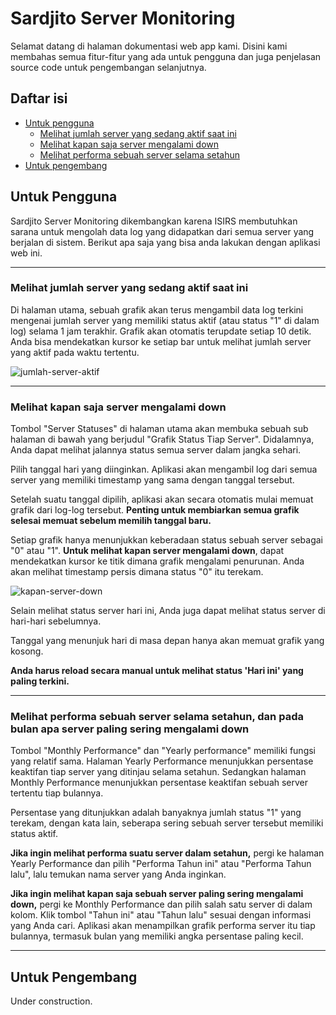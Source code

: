 # Sardjito Server Monitoring
Selamat datang di halaman dokumentasi web app kami. Disini kami membahas semua fitur-fitur yang ada untuk pengguna dan juga penjelasan source code 
untuk pengembangan selanjutnya.
## Daftar isi
- [Untuk pengguna](#untuk-pengguna)
  - [Melihat jumlah server yang sedang aktif saat ini](#melihat-jumlah-server-yang-sedang-aktif-saat-ini)
  - [Melihat kapan saja server mengalami down](#melihat-kapan-saja-server-mengalami-down)
  - [Melihat performa sebuah server selama setahun](#melihat-performa-sebuah-server-selama-setahun-dan-pada-bulan-apa-server-paling-sering-mengalami-down)
- [Untuk pengembang](#untuk-pengembang)

## Untuk Pengguna

Sardjito Server Monitoring dikembangkan karena ISIRS membutuhkan sarana untuk mengolah data log yang didapatkan dari semua server yang berjalan di sistem. 
Berikut apa saja yang bisa anda lakukan dengan aplikasi web ini.

---

### Melihat jumlah server yang sedang aktif saat ini

Di halaman utama, sebuah grafik akan terus mengambil data log terkini mengenai jumlah server yang memiliki status aktif (atau status "1" di dalam log) selama 1 jam terakhir. Grafik akan otomatis terupdate setiap 10 detik. Anda bisa mendekatkan kursor ke setiap bar untuk melihat jumlah server yang aktif pada waktu tertentu.  

![jumlah-server-aktif](https://user-images.githubusercontent.com/72925939/213085772-097d4af0-d56e-42a0-8d6f-3a45a1ece566.jpg)


---

### Melihat kapan saja server mengalami down

Tombol "Server Statuses" di halaman utama akan membuka sebuah sub halaman di bawah yang berjudul "Grafik Status Tiap Server". Didalamnya, Anda dapat melihat jalannya status semua server dalam jangka sehari.  
  
Pilih tanggal hari yang diinginkan. Aplikasi akan mengambil log dari semua server yang memiliki timestamp yang sama dengan tanggal tersebut.  
  
Setelah suatu tanggal dipilih, aplikasi akan secara otomatis mulai memuat grafik dari log-log tersebut. 
**Penting untuk membiarkan semua grafik selesai memuat sebelum memilih tanggal baru.**  
  
Setiap grafik hanya menunjukkan keberadaan status sebuah server sebagai "0" atau "1". **Untuk melihat kapan server mengalami down**, dapat mendekatkan kursor ke titik dimana grafik mengalami penurunan. Anda akan melihat timestamp persis dimana status "0" itu terekam.  

![kapan-server-down](https://user-images.githubusercontent.com/72925939/213085109-96b8a355-919a-4496-955b-dbc80194efb4.jpg)

Selain melihat status server hari ini, Anda juga dapat melihat status server di hari-hari sebelumnya.  
  
Tanggal yang menunjuk hari di masa depan hanya akan memuat grafik yang kosong.  
  
**Anda harus reload secara manual untuk melihat status 'Hari ini' yang paling terkini.**

---

### Melihat performa sebuah server selama setahun, dan pada bulan apa server paling sering mengalami down

Tombol "Monthly Performance" dan "Yearly performance" memiliki fungsi yang relatif sama. Halaman Yearly Performance menunjukkan persentase keaktifan tiap server yang ditinjau selama setahun. Sedangkan halaman Monthly Performance menunjukkan persentase keaktifan sebuah server tertentu tiap bulannya.  
  
Persentase yang ditunjukkan adalah banyaknya jumlah status "1" yang terekam, dengan kata lain, seberapa sering sebuah server tersebut memiliki status aktif.  
  
**Jika ingin melihat performa suatu server dalam setahun,** pergi ke halaman Yearly Performance dan pilih "Performa Tahun ini" atau "Performa Tahun lalu", lalu temukan nama server yang Anda inginkan.

**Jika ingin melihat kapan saja sebuah server paling sering mengalami down,** pergi ke Monthly Performance dan pilih salah satu server di dalam kolom. Klik tombol "Tahun ini" atau "Tahun lalu" sesuai dengan informasi yang Anda cari. Aplikasi akan menampilkan grafik performa server itu tiap bulannya, termasuk bulan yang memiliki angka persentase paling kecil. 

---

## Untuk Pengembang
Under construction.
